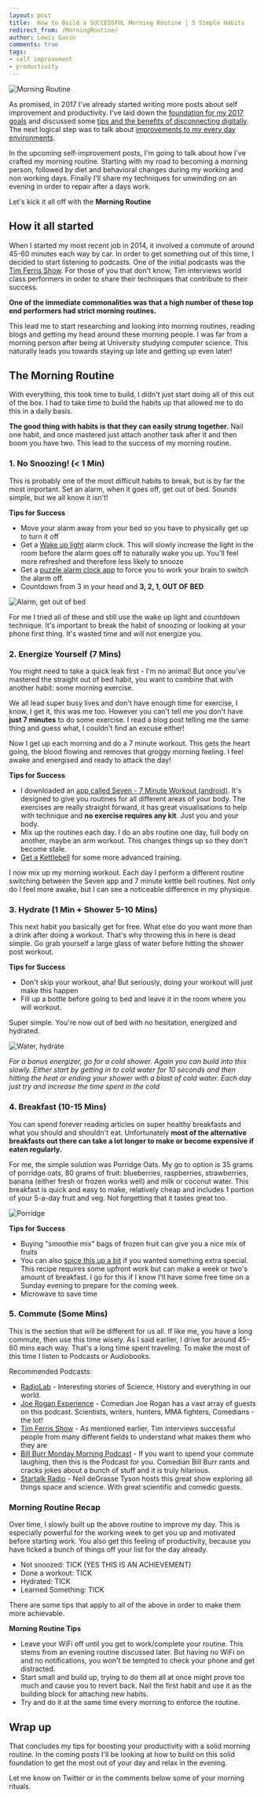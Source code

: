 ```yaml
--- 
layout: post 
title:  How to Build a SUCCESSFUL Morning Routine | 5 Simple Habits 
redirect_from: /MorningRoutine/
author: Lewis Gavin 
comments: true 
tags: 
- self improvement
- productivity
---
```


![Morning Routine](https://www.lewisgavin.co.uk/images/morning_routine.jpg)


As promised, in 2017 I've already started writing more posts about self improvement and productivity. I've laid down the [foundation for my 2017 goals](https://www.lewisgavin.co.uk/improve-your-life-this-year-with-these-simple-tips/) and discussed some [tips and the benefits of disconnecting digitally](https://www.lewisgavin.co.uk/how-to-digital-detox-2020/). The next logical step was to talk about [improvements to my every day environments](https://www.lewisgavin.co.uk/minimalism-tips-clear-mind-declutter/).

In the upcoming self-improvement posts, I'm going to talk about how I've crafted my morning routine. Starting with my road to becoming a morning person, followed by diet and behavioral changes during my working and non working days. Finally I'll share my techniques for unwinding on an evening in order to repair after a days work.

Let's kick it all off with the **Morning Routine**

## How it all started

When I started my most recent job in 2014, it involved a commute of around 45-60 minutes each way by car. In order to get something out of this time, I decided to start listening to podcasts. One of the initial podcasts was the [Tim Ferris Show](http://tim.blog/podcast/). For those of you that don't know, Tim interviews world class performers in order to share their techniques that contribute to their success. 

**One of the immediate commonalities was that a high number of these top end performers had strict morning routines.**

This lead me to start researching and looking into morning routines, reading blogs and getting my head around these morning people. I was far from a morning person after being at University studying computer science. This naturally leads you towards staying up late and getting up even later!

## The Morning Routine

With everything, this took time to build, I didn't just start doing all of this out of the box. I had to take time to build the habits up that allowed me to do this in a daily basis. 

**The good thing with habits is that they can easily strung together.** Nail one habit, and once mastered just attach another task after it and then boom you have two. This lead to the success of my morning routine.

### 1. No Snoozing! (< 1 Min)

This is probably one of the most difficult habits to break, but is by far the most important. Set an alarm, when it goes off, get out of bed. Sounds simple, but we all know it isn't!

**Tips for Success**
- Move your alarm away from your bed so you have to physically get up to turn it off
- Get a [Wake up light](https://www.amazon.co.uk/gp/product/B002TEXEAI/ref=as_li_qf_sp_asin_il_tl?ie=UTF8&camp=1634&creative=6738&creativeASIN=B002TEXEAI&linkCode=as2&tag=lewgav-21) alarm clock. This will slowly increase the light in the room before the alarm goes off to naturally wake you up. You'll feel more refreshed and therefore less likely to snooze
- Get a [puzzle alarm clock app](https://play.google.com/store/apps/details?id=com...puzzlealarmclock&hl=en_GB) to force you to work your brain to switch the alarm off.
- Countdown from 3 in your head and **3, 2, 1, OUT OF BED**

![Alarm, get out of bed](https://www.lewisgavin.co.uk/images/alarm.jpeg)

For me I tried all of these and still use the wake up light and countdown technique. It's important to break the habit of snoozing or looking at your phone first thing. It's wasted time and will not energize you. 

### 2. Energize Yourself (7 Mins)

You might need to take a quick leak first - I'm no animal! But once you've mastered the straight out of bed habit, you want to combine that with another habit: some morning exercise.

We all lead super busy lives and don't have enough time for exercise, I know, I get it, this was me too. However you can't tell me you don't have **just 7 minutes** to do some exercise. I read a blog post telling me the same thing and guess what, I couldn't find an excuse either!

Now I get up each morning and do a 7 minute workout. This gets the heart going, the blood flowing and removes that groggy morning feeling. I feel awake and energised and ready to attack the day!

**Tips for Success**
- I downloaded an [app called Seven - 7 Minute Workout (android)](https://play.google.com/store/apps/details?id=se.perigee.android.seven&hl=en_GB). It's designed to give you routines for all different areas of your body. The exercises are really straight forward, it has great visualisations to help with technique and **no exercise requires any kit**. Just you and your body.
- Mix up the routines each day. I do an abs routine one day, full body on another, maybe an arm workout. This changes things up so they don't become stale.
- [Get a Kettlebell](https://www.amazon.co.uk/gp/product/B000RGPAHA/ref=as_li_qf_sp_asin_il_tl?ie=UTF8&camp=1634&creative=6738&creativeASIN=B000RGPAHA&linkCode=as2&tag=lewgav-21) for some more advanced training. 

I now mix up my morning workout. Each day I perform a different routine switching between the Seven app and 7 minute kettle bell routines. Not only do I feel more awake, but I can see a noticeable difference in my physique.

### 3. Hydrate (1 Min + Shower 5-10 Mins)

This next habit you basically get for free. What else do you want more than a drink after doing a workout. That's why throwing this in here is dead simple. Go grab yourself a large glass of water before hitting the shower post workout.

**Tips for Success**
- Don't skip your workout, aha! But seriously, doing your workout will just make this happen
- Fill up a bottle before going to bed and leave it in the room where you will workout.

Super simple. You're now out of bed with no hesitation, energized and hydrated. 

![Water, hydrate](https://www.lewisgavin.co.uk/images/water.jpeg)

*For a bonus energizer, go for a cold shower. Again you can build into this slowly. Either start by getting in to cold water for 10 seconds and then hitting the heat or ending your shower with a blast of cold water. Each day just try and increase the time spent in the cold*

### 4. Breakfast (10-15 Mins)

You can spend forever reading articles on super healthy breakfasts and what you should and shouldn't eat. Unfortunately **most of the alternative breakfasts out there can take a lot longer to make or become expensive if eaten regularly.**

For me, the simple solution was Porridge Oats. My go to option is 35 grams of porridge oats, 80 grams of fruit: blueberries, raspberries, strawberries, banana (either fresh or frozen works well) and milk or coconut water. This breakfast is quick and easy to make, relatively cheap and includes 1 portion of your 5-a-day fruit and veg. Not forgetting that it tastes great too.

![Porridge](https://www.lewisgavin.co.uk/images/porridge.jpg)

**Tips for Success**
- Buying "smoothie mix" bags of frozen fruit can give you a nice mix of fruits
- You can also [spice this up a bit](http://www.jamieoliver.com/recipes/breakfast-recipes/chocolate-porridge/) if you wanted something extra special. This recipe requires some upfront work but can make a week or two's amount of breakfast. I go for this if I know I'll have some free time on a Sunday evening to prepare for the coming week.
- Microwave to save time

### 5. Commute (Some Mins)

This is the section that will be different for us all. If like me, you have a long commute, then use this time wisely. As I said earlier, I drive for around 45-60 mins each way. That's a long time spent traveling. To make the most of this time I listen to Podcasts or Audiobooks. 

Recommended Podcasts:
- [RadioLab](http://www.radiolab.org/series/podcasts/) - Interesting stories of Science, History and everything in our world.
- [Joe Rogan Experience](http://podcasts.joerogan.net/) - Comedian Joe Rogan has a vast array of guests on this podcast. Scientists, writers, hunters, MMA fighters, Comedians - the lot!
- [Tim Ferris Show](http://tim.blog/podcast/) - As mentioned earlier, Tim interviews successful people from many different fields to understand what makes them who they are
- [Bill Burr Monday Morning Podcast](http://billburr.com/podcast-2/) - If you want to spend your commute laughing, then this is the Podcast for you. Comedian Bill Burr rants and cracks jokes about a bunch of stuff and it is truly hilarious.
- [Startalk Radio](https://www.startalkradio.net/) - Neil deGrasse Tyson hosts this great show exploring all things space and science. With great scientific and comedic guests.

### Morning Routine Recap

Over time, I slowly built up the above routine to improve my day. This is especially powerful for the working week to get you up and motivated before starting work. You also get this feeling of productivity, because you have ticked a bunch of things off your list for the day already.

- Not snoozed: TICK (YES THIS IS AN ACHIEVEMENT)
- Done a workout: TICK
- Hydrated: TICK
- Learned Something: TICK

There are some tips that apply to all of the above in order to make them more achievable.

**Morning Routine Tips**
- Leave your WiFi off until you get to work/complete your routine. This stems from an evening routine discussed later. But having no WiFi on and no notifications, you won't be tempted to check your phone and get distracted.
- Start small and build up, trying to do them all at once might prove too much and cause you to revert back. Nail the first habit and use it as the building block for attaching new habits.
- Try and do it at the same time every morning to enforce the routine.


## Wrap up

That concludes my tips for boosting your productivity with a solid morning routine. In the coming posts I'll be looking at how to build on this solid foundation to get the most out of your day and relax in the evening.

Let me know on Twitter or in the comments below some of your morning rituals.






